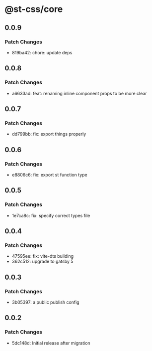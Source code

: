 # @st-css/core

## 0.0.9

### Patch Changes

- 819ba42: chore: update deps

## 0.0.8

### Patch Changes

- a6633ad: feat: renaming inline component props to be more clear

## 0.0.7

### Patch Changes

- dd799bb: fix: export things properly

## 0.0.6

### Patch Changes

- e8806c6: fix: export st function type

## 0.0.5

### Patch Changes

- 1e7ca8c: fix: specify correct types file

## 0.0.4

### Patch Changes

- 47595ee: fix: vite-dts building
- 362c512: upgrade to gatsby 5

## 0.0.3

### Patch Changes

- 3b05397: a public publish config

## 0.0.2

### Patch Changes

- 5dc148d: Initial release after migration
